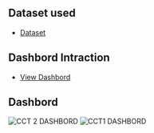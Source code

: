 ## Dataset used 
- <a href= "https://github.com/Solanedd/power-bi-bank-project/blob/main/cc_add.csv">Dataset</a>
## Dashbord Intraction 

- <a href= "https://github.com/Solanedd/power-bi-bank-project/blob/main/HR%20Dashboard2.twbx">View Dashbord</a>
## Dashbord

![CCT 2 DASHBORD](https://github.com/user-attachments/assets/b1e8750f-b87e-40a0-90bd-cd8898bb8673)
![CCT1 DASHBORD](https://github.com/user-attachments/assets/4ce36987-eb63-4ad8-93ff-25b7d7c41666)





